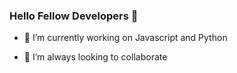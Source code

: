 ### Hello Fellow Developers 👋

- 🔭 I’m currently working on Javascript and Python 

- 👯 I’m always looking to collaborate 



